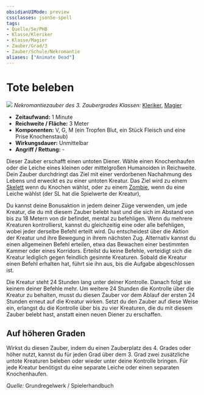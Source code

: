 ```yaml
---
obsidianUIMode: preview
cssclasses: json5e-spell
tags:
- Quelle/5e/PHB
- Klasse/Kleriker
- Klasse/Magier
- Zauber/Grad/3
- Zauber/Schule/Nekromantie
aliases: ["Animate Dead"]
---
```

# Tote beleben
![](../../../99%20-%20Setup/Files/Bildersammlung/Symbolik/Nekromantiezauber.webp#token)
*Nekromantiezauber des 3. Zaubergrades*
*Klassen:* [Kleriker](../Klassen/Kleriker.md), [Magier](../Klassen/Magier.md)

- **Zeitaufwand:** 1 Minute
- **Reichweite / Fläche:** 3 Meter
- **Komponenten:** V, G, M (ein Tropfen Blut, ein Stück Fleisch und eine Prise Knochenstaub)
- **Wirkungsdauer:** Unmittelbar
- **Angriff / Rettung:** -

Dieser Zauber erschafft einen untoten Diener. Wähle einen Knochenhaufen oder die Leiche eines kleinen oder mittelgroßen Humanoiden in Reichweite. Dein Zauber durchdringt das Ziel mit einer verdorbenen Nachahmung des Lebens und erweckt es zu einer untoten Kreatur. Das Ziel wird zu einem [Skelett](../Bestiarium/Untote/Skelett.md) wenn du Knochen wählst, oder zu einem [Zombie](../Bestiarium/Untote/Zombie.md), wenn du eine Leiche wählst (der SL hat die Spielwerte der Kreatur),

Du kannst deine Bonusaktion in jedem deiner Züge verwenden, um jede Kreatur, die du mit diesem Zauber belebt hast und die sich im Abstand von bis zu 18 Metern von dir befindet, mental zu befehligen. Wenn du mehrere Kreaturen kontrollierst, kannst du gleichzeitig eine oder alle befehligen, wobei jeder derselbe Befehl erteilt wird. Du entscheidest über die Aktion der Kreatur und ihre Bewegung in ihrem nächsten Zug. Alternativ kannst du einen allgemeinen Befehl erteilen, etwa das Bewachen einer bestimmten Kammer oder eines Korridors. Erteilst du keine Befehle, verteidigt sich die Kreatur lediglich gegen feindlich gesinnte Kreaturen. Sobald die Kreatur einen Befehl erhalten hat, führt sie ihn aus, bis die Aufgabe abgeschlossen ist.

Die Kreatur steht 24 Stunden lang unter deiner Kontrolle. Danach folgt sie keinem deiner Befehle mehr. Um weitere 24 Stunden die Kontrolle über die Kreatur zu behalten, musst du diesen Zauber vor dem Ablauf der ersten 24 Stunden erneut auf die Kreatur wirken. Setzt du den Zauber auf diese Weise ein, erlangst du die Kontrolle über bis zu vier Kreaturen, die du mit diesem Zauber belebt hast, anstatt einen neuen Diener zu erschaffen.

## Auf höheren Graden

Wirkst du diesen Zauber, indem du einen Zauberplatz des 4. Grades oder höher nutzt, kannst du für jeden Grad über dem 3. Grad zwei zusätzliche untote Kreaturen beleben oder wieder unter deine Kontrolle bringen. Für jede Kreatur benötigst du eine separate Leiche oder einen separaten Knochenhaufen.

 *Quelle:* Grundregelwerk / Spielerhandbuch